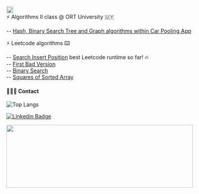 <img height="18"  src="https://img.shields.io/badge/Code%20Lab%20-%20%236d95ed?style=plastic">
<br>
  ⚡  Algorithms II class @ ORT University 🇺🇾 <br>
  
  -- [Hash, Binary Search Tree and Graph algorithms within Car Pooling App](https://github.com/algoritmosii/CarPoolingApp)<br>

     
  ⚡  Leetcode algorithms  ⌨️
  
  -- [Search Insert Position](https://github.com/tchnorider/leetcode_problems/blob/main/src/SearchInsertPosition.java) best Leetcode runtime so far! 🔥 <br>
  -- [First Bad Version](https://github.com/tchnorider/leetcode_problems/blob/main/src/FirstBadVersion.java)<br>
  -- [Binary Search](https://github.com/tchnorider/leetcode_problems/blob/main/src/BinarySearch.java)<br>
  -- [Squares of Sorted Array](https://github.com/tchnorider/leetcode_problems/blob/main/src/SquaresOfSortedArray.java)<br>

 #### 👩🏻‍💻 Contact

 ![Top Langs](https://github-readme-stats.vercel.app/api/top-langs/?username=tchnorider\&layout=compact) <br>
 
 [![Linkedin Badge](https://img.shields.io/badge/-lauralperez-blue?style=flat-square&logo=Linkedin&logoColor=white&link=https://www.linkedin.com/in/lauralperez/)](https://www.linkedin.com/in/lauralperez/)  <br>

<img align="left" width="490" height="165" src="https://github-readme-stats.vercel.app/api?username=tchnorider&rank_icon=github&show_icons=true&hide_border=false&line_height=20&title_color=5379cc&icon_color=#5379cc&show_owner=true"/><br>




